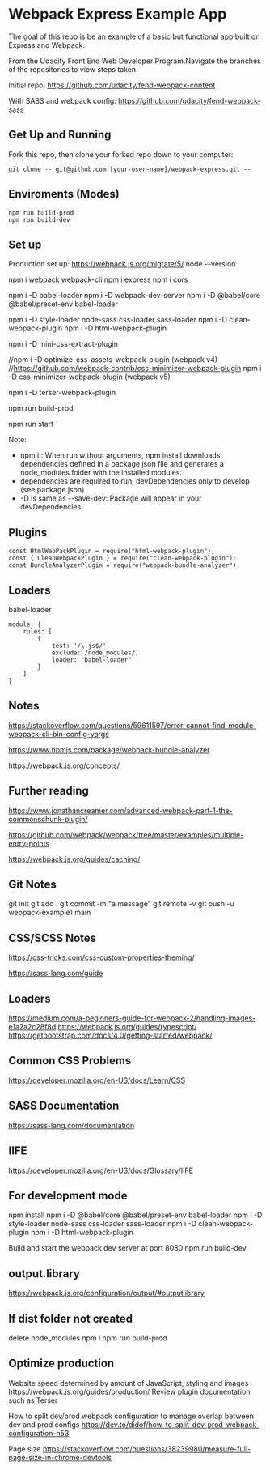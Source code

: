 # Webpack Express Example App

The goal of this repo is be an example of a basic but functional app built on Express and Webpack.

From the Udacity Front End Web Developer Program.Navigate the branches of the repositories to view steps taken.

Initial repo:
https://github.com/udacity/fend-webpack-content

With SASS and webpack config:
https://github.com/udacity/fend-webpack-sass

## Get Up and Running

Fork this repo, then clone your forked repo down to your computer:

```
git clone -- git@github.com:[your-user-name]/webpack-express.git --

```

## Enviroments (Modes)

```
npm run build-prod
npm run build-dev
```

## Set up

Production set up: https://webpack.js.org/migrate/5/
node --version

npm i webpack webpack-cli
npm i express
npm i cors

npm i -D babel-loader
npm i -D webpack-dev-server
npm i -D @babel/core @babel/preset-env babel-loader

npm i -D style-loader node-sass css-loader sass-loader
npm i -D clean-webpack-plugin
npm i -D html-webpack-plugin

npm i -D mini-css-extract-plugin

//npm i -D optimize-css-assets-webpack-plugin (webpack v4)
//https://github.com/webpack-contrib/css-minimizer-webpack-plugin
npm i -D css-minimizer-webpack-plugin (webpack v5)

npm i -D terser-webpack-plugin

npm run build-prod

npm run start

Note:

- npm i : When run without arguments, npm install downloads dependencies defined in a package.json file and generates a node_modules folder with the installed modules.
- dependencies are required to run, devDependencies only to develop (see package.json)
- -D is same as --save-dev: Package will appear in your devDependencies

## Plugins

```
const HtmlWebPackPlugin = require("html-webpack-plugin");
const { CleanWebpackPlugin } = require("clean-webpack-plugin");
const BundleAnalyzerPlugin = require("webpack-bundle-analyzer");
```

## Loaders

babel-loader

```
module: {
    rules: [
        {
            test: '/\.js$/',
            exclude: /node_modules/,
            loader: "babel-loader"
        }
    ]
}
```

## Notes

https://stackoverflow.com/questions/59611597/error-cannot-find-module-webpack-cli-bin-config-yargs

https://www.npmjs.com/package/webpack-bundle-analyzer

https://webpack.js.org/concepts/

## Further reading

https://www.jonathancreamer.com/advanced-webpack-part-1-the-commonschunk-plugin/

https://github.com/webpack/webpack/tree/master/examples/multiple-entry-points

https://webpack.js.org/guides/caching/

## Git Notes

git init
git add .
git commit -m "a message"
git remote -v
git push -u webpack-example1 main

## CSS/SCSS Notes

https://css-tricks.com/css-custom-properties-theming/

https://sass-lang.com/guide

## Loaders

https://medium.com/a-beginners-guide-for-webpack-2/handling-images-e1a2a2c28f8d
https://webpack.js.org/guides/typescript/
https://getbootstrap.com/docs/4.0/getting-started/webpack/

## Common CSS Problems

https://developer.mozilla.org/en-US/docs/Learn/CSS

## SASS Documentation

https://sass-lang.com/documentation

## IIFE

https://developer.mozilla.org/en-US/docs/Glossary/IIFE

## For development mode

npm install
npm i -D @babel/core @babel/preset-env babel-loader
npm i -D style-loader node-sass css-loader sass-loader
npm i -D clean-webpack-plugin
npm i -D html-webpack-plugin

Build and start the webpack dev server at port 8080
npm run build-dev

## output.library

https://webpack.js.org/configuration/output/#outputlibrary

## If dist folder not created

delete node_modules
npm i
npm run build-prod

## Optimize production

Website speed determined by amount of JavaScript, styling and images
https://webpack.js.org/guides/production/
Review plugin documentation such as Terser

How to split dev/prod webpack configuration to manage overlap between dev and prod configs
https://dev.to/didof/how-to-split-dev-prod-webpack-configuration-n53

Page size
https://stackoverflow.com/questions/38239980/measure-full-page-size-in-chrome-devtools
